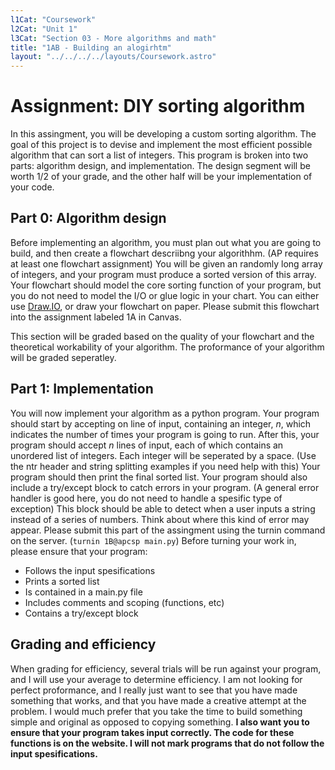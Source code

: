 ```yaml
---
l1Cat: "Coursework"
l2Cat: "Unit 1"
l3Cat: "Section 03 - More algorithms and math"
title: "1AB - Building an alogirhtm"
layout: "../../../../layouts/Coursework.astro"
---
```


# Assignment: DIY sorting algorithm

In this assingment, you will be developing a custom sorting algorithm. The goal of this project is to devise and implement the most efficient possible algorithm that can sort a list of integers. This program is broken into two parts: algorithm design, and implementation. The design segment will be worth 1/2 of your grade, and the other half will be your implementation of your code.

## Part 0: Algorithm design
Before implementing an algorithm, you must plan out what you are going to build, and then create a flowchart descriibng your algorithhm. (AP requires at least one flowchart assignment) You will be given an randomly long array of integers, and your program must produce a sorted version of this array. Your flowchart should model the core sorting function of your program, but you do not need to model the I/O or glue logic in your chart. You can either use [Draw.IO](draw.io), or draw your flowchart on paper. Please submit this flowchart into the assignment labeled 1A in Canvas.  
  
This section will be graded based on the quality of your flowchart and the theoretical workability of your algorithm. The proformance of your algorithm will be graded seperatley.

## Part 1: Implementation
You will now implement your algorithm as a python program. Your program should start by accepting on line of input, containing an integer, *n*, which indicates the number of times your program is going to run. After this, your program should accept *n* lines of input, each of which contains an unordered list of integers. Each integer will be seperated by a space. (Use the ntr header and string splitting examples if you need help with this) Your program should then print the final sorted list. Your program should also include a try/except block to catch errors in your program. (A general error handler is good here, you do not need to handle a spesific type of exception) This block should be able to detect when a user inputs a string instead of a series of numbers. Think about where this kind of error may appear.  Please submit this part of the assingment using the turnin command on the server. (`turnin 1B@apcsp main.py`) Before turning your work in, please ensure that your program:
- Follows the input spesifications
- Prints a sorted list
- Is contained in a main.py file
- Includes comments and scoping (functions, etc)
- Contains a try/except block

## Grading and efficiency
When grading for efficiency, several trials will be run against your program, and I will use your average to determine efficiency. I am not looking for perfect proformance, and I really just want to see that you have made something that works, and that you have made a creative attempt at the problem. I would much prefer that you take the time to build something simple and original as opposed to copying something. **I also want you to ensure that your program takes input correctly. The code for these functions is on the website. I will not mark programs that do not follow the input spesifications.** 
